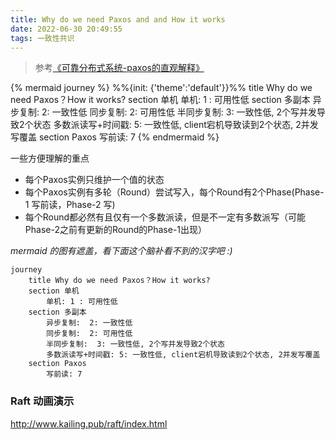 ```yaml
---
title: Why do we need Paxos and and How it works
date: 2022-06-30 20:49:55
tags: 一致性共识
---
```


> 参考[《可靠分布式系统-paxos的直观解释》](https://blog.openacid.com/algo/paxos/)


{% mermaid journey %}
%%{init: {'theme':'default'}}%%
	title Why do we need Paxos？How it works?
	section 单机
		单机: 1 : 可用性低
	section 多副本
		异步复制:  2: 一致性低
		同步复制:  2: 可用性低
		半同步复制:  3: 一致性低, 2个写并发导致2个状态
		多数派读写+时间戳: 5: 一致性低, client宕机导致读到2个状态, 2并发写覆盖
	section Paxos
		写前读: 7
{% endmermaid %}

<!-- more -->
一些方便理解的重点
* 每个Paxos实例只维护一个值的状态
* 每个Paxos实例有多轮（Round）尝试写入，每个Round有2个Phase(Phase-1 写前读，Phase-2 写)
* 每个Round都必然有且仅有一个多数派读，但是不一定有多数派写（可能Phase-2之前有更新的Round的Phase-1出现）


*mermaid 的图有遮盖，看下面这个脑补看不到的汉字吧 :)*

```mermaid
journey
	title Why do we need Paxos？How it works?
	section 单机
		单机: 1 : 可用性低
	section 多副本
		异步复制:  2: 一致性低
		同步复制:  2: 可用性低
		半同步复制:  3: 一致性低, 2个写并发导致2个状态
		多数派读写+时间戳: 5: 一致性低, client宕机导致读到2个状态, 2并发写覆盖
	section Paxos
		写前读: 7
```


### Raft 动画演示
http://www.kailing.pub/raft/index.html